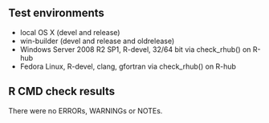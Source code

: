 ## Test environments
* local OS X (devel and release)
* win-builder (devel and release and oldrelease)
* Windows Server 2008 R2 SP1, R-devel, 32/64 bit via check_rhub() on R-hub
* Fedora Linux, R-devel, clang, gfortran via check_rhub() on R-hub

## R CMD check results
There were no ERRORs, WARNINGs or NOTEs.
